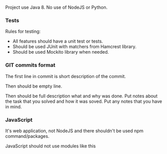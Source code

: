 Project use Java 8. No use of NodeJS or Python.



### Tests

Rules for testing:
- All features should have a unit test or tests.
- Should be used JUnit with matchers from Hamcrest library.
- Should be used Mockito library when needed.



### GIT commits format

The first line in commit is short description of the commit.

Then should be empty line.

Then should be full description what and why was done. Put notes about the task that you solved and how it was soved. Put any notes that you have in mind.




### JavaScript

It's web application, not NodeJS and there shouldn't be used npm command/packages.

JavaScript should not use modules like this <script type="module"> or "import" keywords.



### Tests

Use qunit library to create tests for JavaScript functions.

Create a webpage to run tests, so I can run it from web browser. I do not won't to install any npm packages.




### Web pages hearders

Use following header for pages:

<!DOCTYPE html>
<html lang="en">
    <head>
        <title>JavaScript documentation</title>
        <meta charset="UTF-8" />
        <meta name="viewport" content="width=device-width, initial-scale=1.0" />

        <!-- Bootstrap / JQuery / Knockout. -->
        <link rel="stylesheet" href="https://cdn.jsdelivr.net/npm/bootstrap@4.6.2/dist/css/bootstrap.min.css" integrity="sha384-xOolHFLEh07PJGoPkLv1IbcEPTNtaed2xpHsD9ESMhqIYd0nLMwNLD69Npy4HI+N" crossorigin="anonymous" />
        <script src="https://code.jquery.com/jquery-3.5.1.min.js" integrity="sha256-9/aliU8dGd2tb6OSsuzixeV4y/faTqgFtohetphbbj0=" crossorigin="anonymous"></script>
        <script src="https://cdn.jsdelivr.net/npm/popper.js@1.16.1/dist/umd/popper.min.js" integrity="sha384-9/reFTGAW83EW2RDu2S0VKaIzap3H66lZH81PoYlFhbGU+6BZp6G7niu735Sk7lN" crossorigin="anonymous"></script>
        <script src="https://cdn.jsdelivr.net/npm/bootstrap@4.6.2/dist/js/bootstrap.min.js" integrity="sha384-+sLIOodYLS7CIrQpBjl+C7nPvqq+FbNUBDunl/OZv93DB7Ln/533i8e/mZXLi/P+" crossorigin="anonymous"></script>
        <script src="https://cdnjs.cloudflare.com/ajax/libs/knockout/3.5.0/knockout-min.js"></script>
    </head>
    <body class="container mt-3">

Apply Bootstrap classes to form elements and other page elements.

Use knockout to bind javascript functionality to web forms.



### GIT commits format

The first line in commit is short description of the commit.

Then should be empty line.

Then should be full description what and why was done. Put notes about the task that you solved and how it was soved. Put any notes that you have in mind.